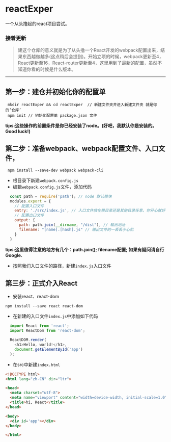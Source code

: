 # reactExper
一个从头撸起的react项目尝试。
### 接着更新
> 建这个仓库的意义就是为了从头撸一个React开发的webpack配置出来，结果东西越做越多(这点稍后会提到)。开始立项的时候，webpack更新至4，React更新至16，React-router更新至4，这里用到了最新的配置，虽然不知道你看的时候是什么版本。
-------
## 第一步：建仓并初始化你的配置单
```
 mkdir reactExper && cd reactExper  // 新建文件夹并进入新建文件夹 就是你的‘仓库’
 npm init // 初始化配置单 package.json 文件 
```
**tips:这些操作的前置条件是你已经安装了node。(好吧，我默认你是安装的。Good luck!)**
## 第二步：准备webpack、webpack配置文件、入口文件，
```
 npm install --save-dev webpack webpack-cli
```
- 根目录下新建`webpack.config.js`
- 编辑`webpack.config.js`文件，添加代码
```javascript
  const path = require('path'); // node 默认模块
  modules.export = {
    // 配置入口文件
    entry: './src/index.js', // 入口文件放在根目录还是其他目录任意，你开心就好
    // 配置出口文件
    output: {
      path: path.join(__dirname, "/dist"), // 输出地址
      filename: "[name].[hash].js" // 输出文件的一丢丢小心机
    }
  }
```
**tips:这里值得注意的地方有几个：path.join(); filename配置; 如果有疑问请自行Google.**
- 按照我们入口文件的路径，新建`index.js`入口文件
## 第三步：正式介入React
- 安装react、react-dom

```npm install --save react react-dom```
- 在新建的入口文件`index.js`中添加如下代码
```javascript
  import React from 'react';
  import ReactDom from 'react-dom';

  ReactDOM.render(
    <h1>Hello, world!</h1>,
    document.getElementById('app')
  );
```
- 在src中新建`index.html`
```html
<!DOCTYPE html>
<html lang="zh-CN" dir="ltr">

<head>
  <meta charset="utf-8">
  <meta name="viewport" content="width=device-width, initial-scale=1.0">
  <title>hi, React</title>
</head>

<body>
  <div id='app'></div>
</body>

</html>
```
